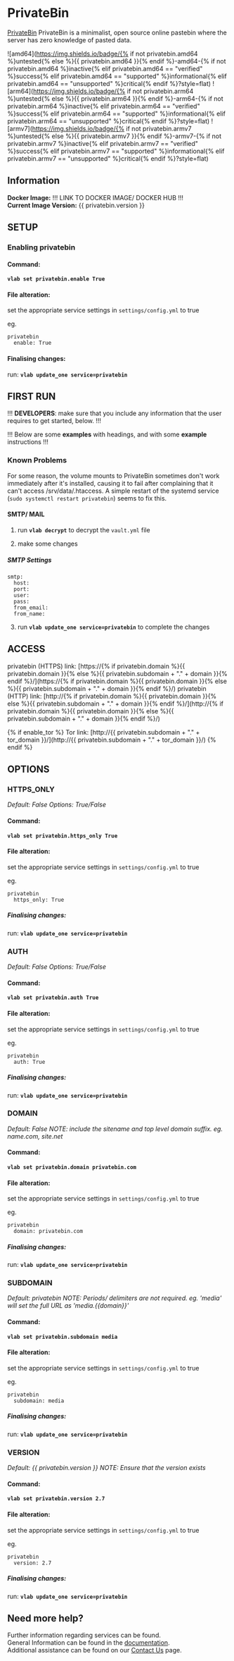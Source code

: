 # PrivateBin

[PrivateBin](https://privatebin.info) PrivateBin is a minimalist, open source online pastebin where the server has zero knowledge of pasted data.

![amd64](https://img.shields.io/badge/{% if not privatebin.amd64 %}untested{% else %}{{ privatebin.amd64 }}{% endif %}-amd64-{% if not privatebin.amd64 %}inactive{% elif privatebin.amd64 == "verified" %}success{% elif privatebin.amd64 == "supported" %}informational{% elif privatebin.amd64 == "unsupported" %}critical{% endif %}?style=flat)
![arm64](https://img.shields.io/badge/{% if not privatebin.arm64 %}untested{% else %}{{ privatebin.arm64 }}{% endif %}-arm64-{% if not privatebin.arm64 %}inactive{% elif privatebin.arm64 == "verified" %}success{% elif privatebin.arm64 == "supported" %}informational{% elif privatebin.arm64 == "unsupported" %}critical{% endif %}?style=flat)
![armv7](https://img.shields.io/badge/{% if not privatebin.armv7 %}untested{% else %}{{ privatebin.armv7 }}{% endif %}-armv7-{% if not privatebin.armv7 %}inactive{% elif privatebin.armv7 == "verified" %}success{% elif privatebin.armv7 == "supported" %}informational{% elif privatebin.armv7 == "unsupported" %}critical{% endif %}?style=flat)

## Information


**Docker Image:** !!! LINK TO DOCKER IMAGE/ DOCKER HUB !!!  
**Current Image Version:** {{ privatebin.version }}

## SETUP

### Enabling privatebin

#### Command:

**`vlab set privatebin.enable True`**

#### File alteration:

set the appropriate service settings in `settings/config.yml` to true

eg.
```
privatebin
  enable: True
```

#### Finalising changes:

run: **`vlab update_one service=privatebin`**

## FIRST RUN

!!! **DEVELOPERS**: make sure that you include any information that the user requires to get started, below. !!!

!!! Below are some **examples** with headings, and with some **example** instructions !!!

### Known Problems
For some reason, the volume mounts to PrivateBin sometimes don't work immediately after it's installed, causing it to fail after complaining that it can't access /srv/data/.htaccess.  A simple restart of the systemd service (`sudo systemctl restart privatebin`) seems to fix this.


#### SMTP/ MAIL

1. run **`vlab decrypt`** to decrypt the `vault.yml` file

2. make some changes


##### SMTP Settings
```
smtp:
  host:
  port:
  user:
  pass:
  from_email:
  from_name:
```

3. run **`vlab update_one service=privatebin`** to complete the changes


## ACCESS

privatebin (HTTPS) link: [https://{% if privatebin.domain %}{{ privatebin.domain }}{% else %}{{ privatebin.subdomain + "." + domain }}{% endif %}/](https://{% if privatebin.domain %}{{ privatebin.domain }}{% else %}{{ privatebin.subdomain + "." + domain }}{% endif %}/)
privatebin (HTTP) link: [http://{% if privatebin.domain %}{{ privatebin.domain }}{% else %}{{ privatebin.subdomain + "." + domain }}{% endif %}/](http://{% if privatebin.domain %}{{ privatebin.domain }}{% else %}{{ privatebin.subdomain + "." + domain }}{% endif %}/)

{% if enable_tor %}
Tor link: [http://{{ privatebin.subdomain + "." + tor_domain }}/](http://{{ privatebin.subdomain + "." + tor_domain }}/)
{% endif %}

## OPTIONS

### HTTPS_ONLY
*Default: False*
*Options: True/False*

#### Command:

**`vlab set privatebin.https_only True`**

#### File alteration:

set the appropriate service settings in `settings/config.yml` to true

eg.
```
privatebin
  https_only: True
```

##### Finalising changes:

run: **`vlab update_one service=privatebin`**

### AUTH
*Default: False*
*Options: True/False*

#### Command:

**`vlab set privatebin.auth True`**

#### File alteration:

set the appropriate service settings in `settings/config.yml` to true

eg.
```
privatebin
  auth: True
```

##### Finalising changes:

run: **`vlab update_one service=privatebin`**

### DOMAIN
*Default: False*
*NOTE: include the sitename and top level domain suffix. eg. name.com, site.net*

#### Command:

**`vlab set privatebin.domain privatebin.com`**

#### File alteration:

set the appropriate service settings in `settings/config.yml` to true

eg.
```
privatebin
  domain: privatebin.com
```

##### Finalising changes:

run: **`vlab update_one service=privatebin`**

### SUBDOMAIN
*Default: privatebin*
*NOTE: Periods/ delimiters are not required. eg. 'media' will set the full URL as 'media.{{domain}}'*

#### Command:

**`vlab set privatebin.subdomain media`**

#### File alteration:

set the appropriate service settings in `settings/config.yml` to true

eg.
```
privatebin
  subdomain: media
```

##### Finalising changes:

run: **`vlab update_one service=privatebin`**

### VERSION
*Default: {{  privatebin.version  }}*
*NOTE: Ensure that the version exists*

#### Command:

**`vlab set privatebin.version 2.7`**

#### File alteration:

set the appropriate service settings in `settings/config.yml` to true

eg.
```
privatebin
  version: 2.7
```

##### Finalising changes:

run: **`vlab update_one service=privatebin`**

## Need more help?
Further information regarding services can be found. \
General Information can be found in the [documentation](https://docs.vivumlab.com). \
Additional assistance can be found on our [Contact Us](https://docs.vivumlab.com/Contact-us) page.
